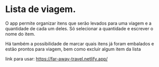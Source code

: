 # Lista de viagem.

O app permite organizar itens que serão levados para uma viagem e a quantidade de cada um deles.
Só selecionar a quantidade e escrever o nome do item.

Há também a possibilidade de marcar quais itens já foram embalados e estão prontos para viagem,
bem como excluir algum item da lista

link para usar: https://far-away-travel.netlify.app/
